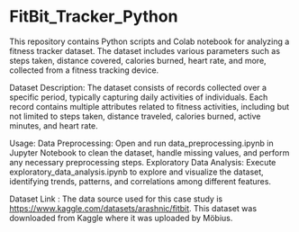 # FitBit_Tracker_Python
This repository contains Python scripts and Colab notebook for analyzing a fitness tracker dataset. The dataset includes various parameters such as steps taken, distance covered, calories burned, heart rate, and more, collected from a fitness tracking device.

Dataset Description:
The dataset consists of records collected over a specific period, typically capturing daily activities of individuals. Each record contains multiple attributes related to fitness activities, including but not limited to steps taken, distance traveled, calories burned, active minutes, and heart rate.

Usage:
Data Preprocessing: Open and run data_preprocessing.ipynb in Jupyter Notebook to clean the dataset, handle missing values, and perform any necessary preprocessing steps.
Exploratory Data Analysis: Execute exploratory_data_analysis.ipynb to explore and visualize the dataset, identifying trends, patterns, and correlations among different features.

 Dataset Link : The data source used for this case study is https://www.kaggle.com/datasets/arashnic/fitbit. This dataset was downloaded from Kaggle where it was uploaded by Möbius.
